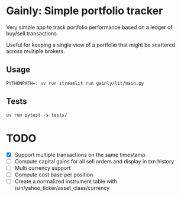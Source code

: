 # Gainly: Simple portfolio tracker

Very simple app to track portfolio performance based on a ledger of buy/sell transactions.

Useful for keeping a single view of a portfolio that might be scattered across multiple brokers.

## Usage

```
PYTHONPATH=. uv run streamlit run gainly/lit/main.py
```


## Tests

```
uv run pytest -s tests/
```


# TODO

- [X] Support multiple transactions on the same timestamp
- [ ] Compute capital gains for all sell orders and display in txn history
- [ ] Multi currency support
- [ ] Compute cost base per position
- [ ] Create a normalized instrument table with isin/yahoo_ticker/asset_class/currency

